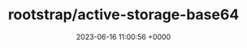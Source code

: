 ---
title: "rootstrap/active-storage-base64"
link: "https://github.com/rootstrap/active-storage-base64"
date: "2023-06-16 11:00:56 +0000"
description: "Base64 support for ActiveStorage"
category: "github"
---